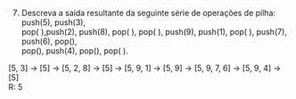 7) Descreva a saída resultante da seguinte série de operações de pilha: push(5), push(3),  
pop( ),push(2), push(8), pop( ), pop( ), push(9), push(1), pop( ), push(7), push(6), pop(),  
pop(), push(4), pop(), pop( ).

[5, 3] -> [5] -> [5, 2, 8] -> [5] -> [5, 9, 1] -> [5, 9] -> [5, 9, 7, 6] -> [5, 9, 4] -> [5]   
R: 5

